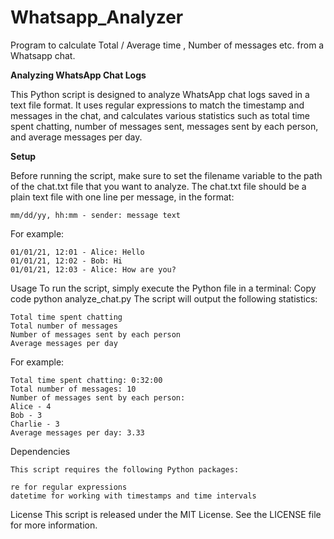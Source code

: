 # Whatsapp_Analyzer
Program to calculate Total / Average time , Number of messages etc. from a Whatsapp chat.

**Analyzing WhatsApp Chat Logs**

This Python script is designed to analyze WhatsApp chat logs saved in a text file format. It uses regular expressions to match the timestamp and messages in the chat, and calculates various statistics such as total time spent chatting, number of messages sent, messages sent by each person, and average messages per day.

**Setup**

Before running the script, make sure to set the filename variable to the path of the chat.txt file that you want to analyze. The chat.txt file should be a plain text file with one line per message, in the format:

````
mm/dd/yy, hh:mm - sender: message text
````
For example:
````
01/01/21, 12:01 - Alice: Hello
01/01/21, 12:02 - Bob: Hi
01/01/21, 12:03 - Alice: How are you?
````
Usage
To run the script, simply execute the Python file in a terminal:
Copy code
python analyze_chat.py
The script will output the following statistics:
````
Total time spent chatting
Total number of messages
Number of messages sent by each person
Average messages per day
````
For example:
````
Total time spent chatting: 0:32:00
Total number of messages: 10
Number of messages sent by each person:
Alice - 4
Bob - 3
Charlie - 3
Average messages per day: 3.33
````

Dependencies
````
This script requires the following Python packages:

re for regular expressions
datetime for working with timestamps and time intervals
````
License
This script is released under the MIT License. See the LICENSE file for more information.




